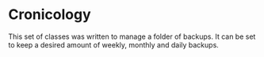 # Cronicology

This set of classes was written to manage a folder of backups.  It can be set to keep a desired amount of weekly, monthly and daily backups.